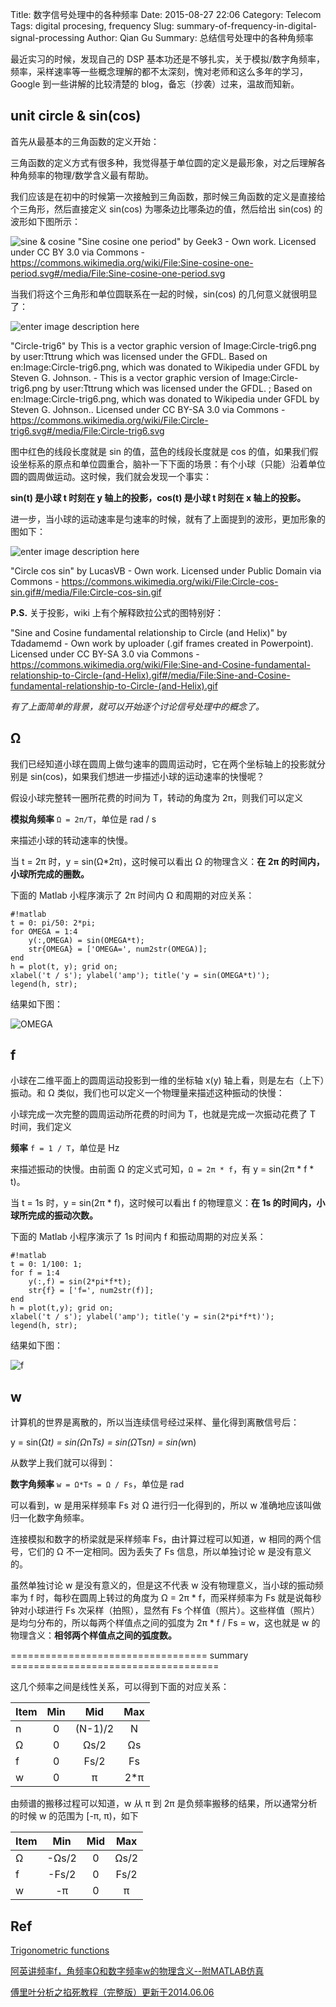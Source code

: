 Title: 数字信号处理中的各种频率
Date: 2015-08-27 22:06
Category: Telecom
Tags: digital procesing, frequency
Slug: summary-of-frequency-in-digital-signal-processing
Author: Qian Gu
Summary: 总结信号处理中的各种角频率

最近实习的时候，发现自己的 DSP 基本功还是不够扎实，关于模拟/数字角频率，频率，采样速率等一些概念理解的都不太深刻，愧对老师和这么多年的学习，Google 到一些讲解的比较清楚的 blog，备忘（抄袭）过来，温故而知新。

## unit circle & sin(cos)

首先从最基本的三角函数的定义开始：

三角函数的定义方式有很多种，我觉得基于单位圆的定义是最形象，对之后理解各种角频率的物理/数学含义最有帮助。

我们应该是在初中的时候第一次接触到三角函数，那时候三角函数的定义是直接给个三角形，然后直接定义 sin(cos) 为哪条边比哪条边的值，然后给出 sin(cos)  的波形如下图所示：

![sine & cosine](https://upload.wikimedia.org/wikipedia/commons/thumb/7/71/Sine-cosine-one-period.svg/600px-Sine-cosine-one-period.svg.png)
"Sine cosine one period" by Geek3 - Own work. Licensed under CC BY 3.0 via Commons - https://commons.wikimedia.org/wiki/File:Sine-cosine-one-period.svg#/media/File:Sine-cosine-one-period.svg

当我们将这个三角形和单位圆联系在一起的时候，sin(cos) 的几何意义就很明显了：

![enter image description here](https://upload.wikimedia.org/wikipedia/commons/thumb/9/9d/Circle-trig6.svg/338px-Circle-trig6.svg.png)

"Circle-trig6" by This is a vector graphic version of Image:Circle-trig6.png by user:Tttrung which was licensed under the GFDL. Based on en:Image:Circle-trig6.png, which was donated to Wikipedia under GFDL by Steven G. Johnson. - This is a vector graphic version of Image:Circle-trig6.png by user:Tttrung which was licensed under the GFDL. ; Based on en:Image:Circle-trig6.png, which was donated to Wikipedia under GFDL by Steven G. Johnson.. Licensed under CC BY-SA 3.0 via Commons - https://commons.wikimedia.org/wiki/File:Circle-trig6.svg#/media/File:Circle-trig6.svg

图中红色的线段长度就是 sin 的值，蓝色的线段长度就是 cos 的值，如果我们假设坐标系的原点和单位圆重合，脑补一下下面的场景：有个小球（只能）沿着单位圆的圆周做运动。这时候，我们就会发现一个事实：

**sin(t) 是小球 t 时刻在 y 轴上的投影，cos(t) 是小球 t 时刻在 x 轴上的投影。**

进一步，当小球的运动速率是匀速率的时候，就有了上面提到的波形，更加形象的图如下：

![enter image description here](https://upload.wikimedia.org/wikipedia/commons/3/3b/Circle-cos-sin.gif)

"Circle cos sin" by LucasVB - Own work. Licensed under Public Domain via Commons - https://commons.wikimedia.org/wiki/File:Circle-cos-sin.gif#/media/File:Circle-cos-sin.gif

**P.S.** 关于投影，wiki 上有个解释欧拉公式的图特别好：

"Sine and Cosine fundamental relationship to Circle (and Helix)" by Tdadamemd - Own work by uploader (.gif frames created in Powerpoint). Licensed under CC BY-SA 3.0 via Commons - https://commons.wikimedia.org/wiki/File:Sine-and-Cosine-fundamental-relationship-to-Circle-(and-Helix).gif#/media/File:Sine-and-Cosine-fundamental-relationship-to-Circle-(and-Helix).gif

*有了上面简单的背景，就可以开始逐个讨论信号处理中的概念了。*

## Ω

我们已经知道小球在圆周上做匀速率的圆周运动时，它在两个坐标轴上的投影就分别是 sin(cos)，如果我们想进一步描述小球的运动速率的快慢呢？

假设小球完整转一圈所花费的时间为 T，转动的角度为 2π，则我们可以定义

**模拟角频率** `Ω = 2π/T`，单位是 rad / s

来描述小球的转动速率的快慢。

当 t = 2π 时，y = sin(Ω*2π)，这时候可以看出 Ω 的物理含义：**在 2π 的时间内，小球所完成的圈数。**

下面的 Matlab 小程序演示了 2π 时间内 Ω 和周期的对应关系：

	#!matlab
	t = 0: pi/50: 2*pi;
	for OMEGA = 1:4
		y(:,OMEGA) = sin(OMEGA*t);
		str{OMEGA} = ['OMEGA=', num2str(OMEGA)];
	end
	h = plot(t, y); grid on;
	xlabel('t / s'); ylabel('amp'); title('y = sin(OMEGA*t)');
	legend(h, str);

结果如下图：

![OMEGA](/images/summary-of-frequency-in-digital-signal-processing/OMEGA.jpg)

## f

小球在二维平面上的圆周运动投影到一维的坐标轴 x(y) 轴上看，则是左右（上下）振动。和 Ω 类似，我们也可以定义一个物理量来描述这种振动的快慢：

小球完成一次完整的圆周运动所花费的时间为 T，也就是完成一次振动花费了 T 时间，我们定义

**频率** `f = 1 / T`，单位是 Hz

来描述振动的快慢。由前面 Ω 的定义式可知，`Ω = 2π * f`，有 y = sin(2π * f * t)。

当 t = 1s 时，y = sin(2π * f)，这时候可以看出 f 的物理意义：**在 1s 的时间内，小球所完成的振动次数。**

下面的 Matlab 小程序演示了 1s 时间内 f 和振动周期的对应关系：

	#!matlab
	t = 0: 1/100: 1;
	for f = 1:4
		y(:,f) = sin(2*pi*f*t);
		str{f} = ['f=', num2str(f)];
	end
	h = plot(t,y); grid on;
	xlabel('t / s'); ylabel('amp'); title('y = sin(2*pi*f*t)');
	legend(h, str);

结果如下图：

![f](/images/summary-of-frequency-in-digital-signal-processing/f.jpg)

## w

计算机的世界是离散的，所以当连续信号经过采样、量化得到离散信号后：

y = sin(Ω*t) = sin(Ω*n*Ts) = sin(Ω*Ts*n) = sin(w*n)

从数学上我们就可以得到：

**数字角频率** `w = Ω*Ts = Ω / Fs`，单位是 rad

可以看到，w 是用采样频率 Fs 对 Ω 进行归一化得到的，所以 w 准确地应该叫做归一化数字角频率。

连接模拟和数字的桥梁就是采样频率 Fs，由计算过程可以知道，w 相同的两个信号，它们的 Ω 不一定相同。因为丢失了 Fs 信息，所以单独讨论 w 是没有意义的。

虽然单独讨论 w 是没有意义的，但是这不代表 w 没有物理意义，当小球的振动频率为 f 时，每秒在圆周上转过的角度为 Ω = 2π * f，而采样频率为 Fs 就是说每秒钟对小球进行 Fs 次采样（拍照），显然有 Fs 个样值（照片）。这些样值（照片）是均匀分布的，所以每两个样值点之间的弧度为 2π * f / Fs = w，这也就是 w 的物理含义：**相邻两个样值点之间的弧度数。**

================================== summary ====================================

这几个频率之间是线性关系，可以得到下面的对应关系：

| Item   |  Min | Mid  |  Max  |
| :----- | :--------:| :--: | :--: |
| n  | 0 |  (N-1)/2   | N |
| Ω | 0 | Ωs/2 | Ωs |
| f  | 0 | Fs/2 | Fs |
| w  | 0 | π | 2*π |

由频谱的搬移过程可以知道，w 从 π 到 2π 是负频率搬移的结果，所以通常分析的时候 w 的范围为 [-π, π)，如下

| Item   |  Min | Mid  |  Max  |
| :----- | :--------:| :--: | :--: |
| Ω | -Ωs/2 | 0 | Ωs/2 |
| f  | -Fs/2 | 0 | Fs/2 |
| w  | -π | 0 | π |

## Ref

[Trigonometric functions](https://en.wikipedia.org/wiki/Trigonometric-functions)

[阿英讲频率f，角频率Ω和数字频率w的物理含义--附MATLAB仿真](http://anony3721.blog.163.com/blog/static/51197420111129503233/)

[傅里叶分析之掐死教程（完整版）更新于2014.06.06](http://zhuanlan.zhihu.com/wille/19763358)

